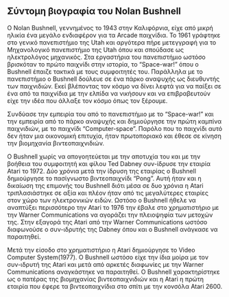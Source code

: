 ## Σύντομη βιογραφία του Nolan Bushnell

Ο Nolan Bushnell, γεννημένος το 1943 στην Καλιφόρνια, είχε από μικρή ηλικία ένα μεγάλο ενδιαφέρον για τα Arcade παιχνίδια. Το 1961 γράφτηκε στο γενικό πανεπιστήμιο της Utah και αργότερα πήρε μετεγγραφή για το Μηχανολογικό πανεπιστήμιο της Utah όπου και σπούδασε ως ηλεκτρολόγος μηχανικός. Στα εργαστήρια του πανεπιστήμιο ωστόσο βρισκόταν το πρώτο παιχνίδι στην ιστορία, το “Space-war!” όπου ο Bushnell έπαιζε τακτικά με τους συμφοιτητές του.
Παράλληλα με το πανεπιστήμιο ο Bushnell δούλευε σε ένα πάρκο αναψυχής ως διευθυντής των παιχνιδιών. Εκεί βλέποντας τον κόσμο να δίνει λεφτά για να παίξει σε ένα από τα παιχνίδια με την ελπίδα να νικήσουν και να επιβραβευτούν είχε την ιδέα που άλλαξε τον κόσμο όπως τον ξέρουμε. 

Συνδύασε την εμπειρία του από το πανεπιστήμιο με το “Space-war!” και την εμπειρία από το πάρκο αναψυχής και δημιούργησε την πρώτη καμπίνα παιχνιδιών, με το παιχνίδι “Computer-space”. Παρόλο που το παιχνίδι αυτό δεν ήταν μια οικονομική επιτυχία, ήταν πρωτοποριακό και έθεσε σε κίνηση την βιομηχανία βιντεοπαιχνιδιών.

Ο Bushnell χωρίς να απογοητεύεται με την αποτυχία του και με την βοήθεια του συμφοιτητή και φίλου  Ted Dabney συν-ίδρυσε την εταιρία Atari το 1972. Δύο χρόνια μετά την ίδρυση της εταιρίας ο Bushnell δημιούργησε το πασίγνωστο βιντεοπαιχνίδι “Pong”. Αυτή ήταν και η δικαίωση της επιμονής του Bushnell διότι μέσα σε δυο χρόνια η Atari τριπλασιάστηκε σε αξία και πλέον ήταν από τις μεγαλύτερες εταιρίες στον χώρο των ηλεκτρονικών ειδών. Ωστόσο ο  Bushnell ήθελε να αναπτύξει περισσότερο την Atari το 1976 την έβαλε στο χρηματιστήριο με την Warner Communications να αγοράζει την πλειοψηφία των μετοχών της. Στην εξαγορά της Atari από την Warner Communications ωστόσο διαφωνούσε ο συν-ιδρυτής της Dabney όπου και ο Bushnell ανάγκασε να παραιτηθεί.

Μετά την είσοδο στο χρηματιστήριο η Atari δημιούργησε το Video Computer System(1977). Ο Bushnell ωστόσο είχε την ίδια μοίρα με τον συν-ιδρυτή της Atari και μετά από αρκετές διαφωνίες με την Warner Communications αναγκάστηκε να παραιτηθεί. Ο Bushnell χαρακτηρίστηκε ως ο πατέρας της βιομηχανίας βιντεοπαιχνιδιών και η Atari η πρώτη εταιρία που έφερε τα βιντεοπαιχνίδια στο σπίτι με την κονσόλα Atari 2600.


